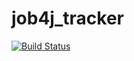 # job4j_tracker

[![Build Status](https://app.travis-ci.com/alexandrKopylov/job4j_tracker.svg?branch=master)](https://app.travis-ci.com/alexandrKopylov/job4j_tracker)
